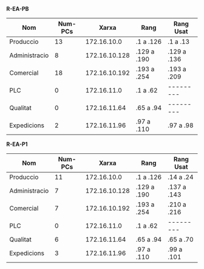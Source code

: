 **R-EA-PB**

|Nom|Num-PCs|Xarxa|Rang|Rang Usat|
|---|---|---|---|---|
|Produccio|	13|	172.16.10.0|		.1 a .126|	.1 a .13|		
|Administracio|	8|	172.16.10.128|		.129 a .190|	.129 a .136|		
|Comercial|	18|	172.16.10.192|		.193 a .254|	.193 a .209|		
|PLC	|	0|	172.16.11.0|		.1 a .62|---------|		
|Qualitat|  0|	172.16.11.64|	.65 a .94|---------|		
|Expedicions|	2|	172.16.11.96|		.97 a .110|	.97 a .98|

**R-EA-P1**

|Nom|Num-PCs|Xarxa|Rang|Rang Usat|
|---|---|---|---|---|
|Produccio|	11|	172.16.10.0|		.1 a .126|	.14 a .24|		
|Administracio|	7|	172.16.10.128|		.129 a .190|	.137 a .143|		
|Comercial|	7|	172.16.10.192|		.193 a .254|	.210 a .216|		
|PLC	|	0|	172.16.11.0|		.1 a .62|---------|		
|Qualitat|	6|	172.16.11.64|	.65 a .94|  .65 a .70|		
|Expedicions|	3|	172.16.11.96|		.97 a .110|	.99 a .101|

